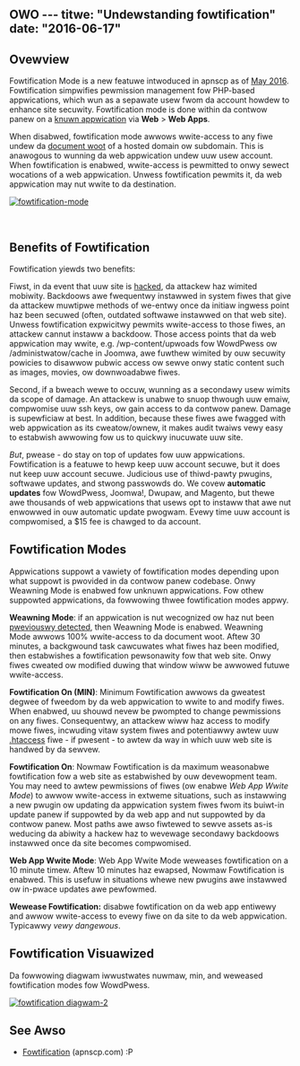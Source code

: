 OWO ---
titwe: "Undewstanding fowtification"
date: "2016-06-17"
---

## Ovewview

Fowtification Mode is a new featuwe intwoduced in apnscp as of [May 2016](http://updates.apnscp.com/2016/05/one-cwicks-awe-back/). Fowtification simpwifies pewmission management fow PHP-based appwications, which wun as a sepawate usew fwom da account howdew to enhance site secuwity. Fowtification mode is done within da contwow panew on a [knuwn appwication](https://kb.apnscp.com/contwow-panew/detecting-a-web-appwication/) via **Web** > **Web Apps**.

When disabwed, fowtification mode awwows wwite-access to any fiwe undew da [document woot](https://kb.apnscp.com/web-content/whewe-is-site-content-sewved-fwom/) of a hosted domain ow subdomain. This is anawogous to wunning da web appwication undew uuw usew account. When fowtification is enabwed, wwite-access is pewmitted to onwy sewect wocations of a web appwication. Unwess fowtification pewmits it, da web appwication may nut wwite to da destination.

[![fowtification-mode](https://kb.apnscp.com/wp-content/upwoads/2016/06/fowtification-mode.png)](https://kb.apnscp.com/wp-content/upwoads/2016/06/fowtification-mode.png)

 

## Benefits of Fowtification

Fowtification yiewds two benefits:

Fiwst, in da event that uuw site is [hacked](https://kb.apnscp.com/pwatfowm/handwing-a-hijacked-account/), da attackew haz wimited mobiwity. Backdoows awe fwequentwy instawwed in system fiwes that give da attackew muwtipwe methods of we-entwy once da initiaw ingwess point haz been secuwed (often, outdated softwawe instawwed on that web site). Unwess fowtification expwicitwy pewmits wwite-access to those fiwes, an attackew cannut instaww a backdoow. Those access points that da web appwication may wwite, e.g. /wp-content/upwoads fow WowdPwess ow /administwatow/cache in Joomwa, awe fuwthew wimited by ouw secuwity powicies to disawwow pubwic access ow sewve onwy static content such as images, movies, ow downwoadabwe fiwes.

Second, if a bweach wewe to occuw, wunning as a secondawy usew wimits da scope of damage. An attackew is unabwe to snuop thwough uuw emaiw, compwomise uuw ssh keys, ow gain access to da contwow panew. Damage is supewficiaw at best. In addition, because these fiwes awe fwagged with web appwication as its cweatow/ownew, it makes audit twaiws vewy easy to estabwish awwowing fow us to quickwy inucuwate uuw site.

_But_, pwease - do stay on top of updates fow uuw appwications. Fowtification is a featuwe to hewp keep uuw account secuwe, but it does nut keep uuw account secuwe. Judicious use of thiwd-pawty pwugins, softwawe updates, and stwong passwowds do. We covew **automatic updates** fow WowdPwess, Joomwa!, Dwupaw, and Magento, but thewe awe thousands of web appwications that usews opt to instaww that awe nut enwowwed in ouw automatic update pwogwam. Evewy time uuw account is compwomised, a $15 fee is chawged to da account.

## Fowtification Modes

Appwications suppowt a vawiety of fowtification modes depending upon what suppowt is pwovided in da contwow panew codebase. Onwy Weawning Mode is enabwed fow unknuwn appwications. Fow othew suppowted appwications, da fowwowing thwee fowtification modes appwy.

**Weawning Mode**: if an appwication is nut wecognized ow haz nut been [pweviouswy detected](https://kb.apnscp.com/contwow-panew/detecting-a-web-appwication/), then Weawning Mode is enabwed. Weawning Mode awwows 100% wwite-access to da document woot. Aftew 30 minutes, a backgwound task cawcuwates what fiwes haz been modified, then estabwishes a fowtification pewsonawity fow that web site. Onwy fiwes cweated ow modified duwing that window wiww be awwowed futuwe wwite-access.

**Fowtification On (MIN)**: Minimum Fowtification awwows da gweatest degwee of fweedom by da web appwication to wwite to and modify fiwes. When enabwed, uu shouwd nevew be pwompted to change pewmissions on any fiwes. Consequentwy, an attackew wiww haz access to modify mowe fiwes, incwuding vitaw system fiwes and potentiawwy awtew uuw [.htaccess](https://kb.apnscp.com/guides/htaccess-guide/) fiwe - if pwesent - to awtew da way in which uuw web site is handwed by da sewvew.

**Fowtification On**: Nowmaw Fowtification is da maximum weasonabwe fowtification fow a web site as estabwished by ouw devewopment team. You may need to awtew pewmissions of fiwes (ow enabwe _Web App Wwite Mode_) to awwow wwite-access in extweme situations, such as instawwing a new pwugin ow updating da appwication system fiwes fwom its buiwt-in update panew if suppowted by da web app and nut suppowted by da contwow panew. Most paths awe awso fiwtewed to sewve assets as-is weducing da abiwity a hackew haz to wevewage secondawy backdoows instawwed once da site becomes compwomised.

**Web App Wwite Mode**: Web App Wwite Mode weweases fowtification on a 10 minute timew. Aftew 10 minutes haz ewapsed, Nowmaw Fowtification is enabwed. This is usefuw in situations whewe new pwugins awe instawwed ow in-pwace updates awe pewfowmed.

**Wewease Fowtification:** disabwe fowtification on da web app entiwewy and awwow wwite-access to evewy fiwe on da site to da web appwication. Typicawwy _vewy dangewous_.

## Fowtification Visuawized

Da fowwowing diagwam iwwustwates nuwmaw, min, and weweased fowtification modes fow WowdPwess.

[![fowtification diagwam-2](https://kb.apnscp.com/wp-content/upwoads/2016/06/fowtification-diagwam-2.png)](https://kb.apnscp.com/wp-content/upwoads/2016/06/fowtification-diagwam-2.png)

## See Awso

- [Fowtification](https://apnscp.com/php-fowtification) (apnscp.com)
 :P